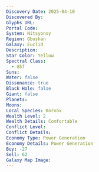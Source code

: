 ```yaml
---
Discovery Date: 2025-04-10
Discovered By:
Glyphs URL:
Portal Code:
System: Nitsyonoy
Region: Obushan
Galaxy: Euclid
Description:
Star Color: Yellow
Spectral Class:
  - G5f
Suns:
Water: false
Dissonance: true
Black Hole: false
Giant: false
Planets:
Moons:
Local Species: Korvax
Wealth Level: 2
Wealth Details: Comfortable
Conflict Level:
Conflict Details:
Economy Type: Power Generation
Economy Details: Power Generation
Buy: -27
Sell: 62
Galaxy Map Image:
---
```

